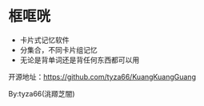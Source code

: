 # 框哐咣
 - 卡片式记忆软件
 - 分集合，不同卡片组记忆
 - 无论是背单词还是背任何东西都可以用

开源地址：https://github.com/tyza66/KuangKuangGuang  
  
By:tyza66(洮羱芝闇)